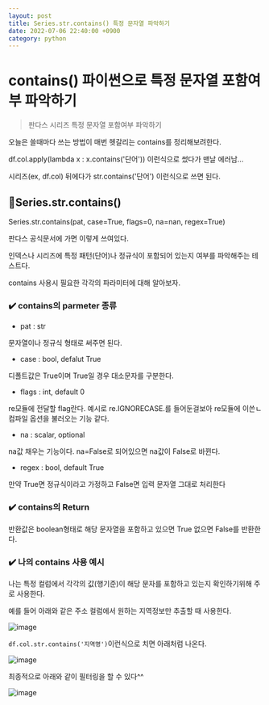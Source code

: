```yaml
---
layout: post
title: Series.str.contains() 특정 문자열 파악하기
date: 2022-07-06 22:40:00 +0900
category: python
---
```


# contains() 파이썬으로 특정 문자열 포함여부 파악하기

> 판다스 시리즈 특정 문자열 포함여부 파악하기

오늘은 쓸때마다 쓰는 방법이 매번 헷갈리는 contains를 정리해보려한다.

df.col.apply(lambda x : x.contains('단어')) 이런식으로 썼다가 맨날 에러남...

시리즈(ex, df.col) 뒤에다가 str.contains('단어') 이런식으로 쓰면 된다.

## 📍Series.str.contains()

Series.str.contains(pat, case=True, flags=0, na=nan, regex=True)

판다스 공식문서에 가면 이렇게 쓰여있다.

인덱스나 시리즈에 특정 패턴(단어)나 정규식이 포함되어 있는지 여부를 파악해주는 테스트다.

contains 사용시 필요한 각각의 파라미터에 대해 알아보자.

### ✔️ contains의 parmeter 종류

- pat : str

문자열이나 정규식 형태로 써주면 된다.

- case : bool, defalut True

디폴트값은 True이며 True일 경우 대소문자를 구분한다.

- flags : int, default 0

re모듈에 전달할 flag란다. 예시로 re.IGNORECASE.를 들어둔걸보아 re모듈에 이쓴ㄴ 컴파일 옵션을 불러오는 기능 같다.

- na : scalar, optional

na값 채우는 기능이다. na=False로 되어있으면 na값이 False로 바뀐다.

- regex : bool, default True

만약 True면 정규식이라고 가정하고 False면 입력 문자열 그대로 처리한다

### ✔️ contains의 Return

반환값은 boolean형태로 해당 문자열을 포함하고 있으면 True 없으면 False를 반환한다.

### ✔️ 나의 contains 사용 예시

나는 특정 컬럼에서 각각의 값(행기준)이 해당 문자를 포함하고 있는지 확인하기위해 주로 사용한다.

예를 들어 아래와 같은 주소 컬럼에서 원하는 지역정보만 추출할 때 사용한다.

![image](https://user-images.githubusercontent.com/58683097/177582124-c2a7d09e-b1e3-4253-9fa5-8766c1b6bb5f.png)

`df.col.str.contains('지역명')`이런식으로 치면 아래처럼 나온다.

![image](https://user-images.githubusercontent.com/58683097/177582258-280cf64f-a3ca-45b4-b1d0-909c748a31ce.png)

최종적으로 아래와 같이 필터링을 할 수 있다^^

![image](https://user-images.githubusercontent.com/58683097/177582606-9026f46a-165d-49d5-b24c-b5713ba29d24.png)
